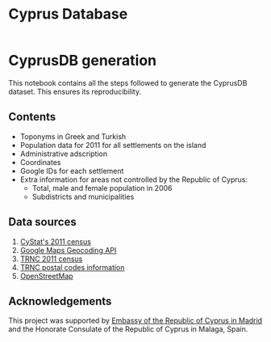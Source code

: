 # Cyprus Database 
<center> <img src= > </img></center>


# CyprusDB generation

This notebook contains all the steps followed to generate the CyprusDB dataset. This ensures its reproducibility.

## Contents

* Toponyms in Greek and Turkish
* Population data for 2011 for all settlements on the island
* Administrative adscription
* Coordinates
* Google IDs for each settlement
* Extra information for areas not controlled by the Republic of Cyprus:
  * Total, male and female population in 2006
  * Subdistricts and municipalities


## Data sources

1) [CyStat's 2011 census](https://www.data.gov.cy/dataset/%CF%80%CE%BB%CE%B7%CE%B8%CF%85%CF%83%CE%BC%CF%8C%CF%82-%CE%BA%CE%B1%CF%84%CE%AC-%CF%84%CF%8C%CF%80%CE%BF-%CE%B4%CE%B9%CE%B1%CE%BC%CE%BF%CE%BD%CE%AE%CF%82-%CE%B1%CF%80%CE%BF%CE%B3%CF%81%CE%B1%CF%86%CE%AE-%CF%80%CE%BB%CE%B7%CE%B8%CF%85%CF%83%CE%BC%CE%BF%CF%8D-2011)
2) [Google Maps Geocoding API](https://developers.google.com/maps/documentation/geocoding/overview?hl=en-419)
3) [TRNC 2011 census](https://www.ktoeos.org/wp-content/uploads/2013/08/nufus_ikinci_.pdf)
4) [TRNC postal codes information](https://web.archive.org/web/20181024005008/http://posta.gov.ct.tr/LinkClick.aspx?fileticket=8SyyJ3rwqeI=&tabid=8099&language=en-US)
5) [OpenStreetMap](https://www.openstreetmap.org/)

## Acknowledgements

This project was supported by [Embassy of the Republic of Cyprus in Madrid](http://www.mfa.gov.cy/mfa/Embassies/Embassy_Madrid.nsf/index_en/www.comeshipping.com.cy) and the Honorate Consulate of the Republic of Cyprus in Malaga, Spain.